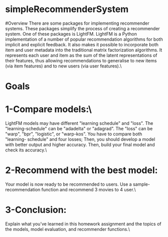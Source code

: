 # simpleRecommenderSystem
#Overview
There are some packages for implementing recommender systems. These packages simplify the process of creating
a recommender system. One of these packages is LightFM. LightFM is a Python implementation of a number of
popular recommendation algorithms for both implicit and explicit feedback. It also makes it possible to incorporate
both item and user metadata into the traditional matrix factorization algorithms. It represents each user and item as
the sum of the latent representations of their features, thus allowing recommendations to generalise to new items
(via item features) and to new users (via user features).\
# Goals
# 1-Compare models:\
LightFM models may have different "learning schedule" and "loss". The "learning-schedule" can be "adadelta"
or "adagrad". The "loss" can be "warp", "bpr", "logistic", or "warp-kos". You have to compare both "learning-
schedule" and four losses; Then, you should develop a model with better output and higher accuracy. Then, build
your final model and check its accuracy.\
# 2-Recommend with the best model:
Your model is now ready to be recommended to users. Use a sample-recommendation function and recommend 3
movies to 4 user.\
# 3-Conclusion:
Explain what you’ve learned in this homework assignment and the topics of the models, model evaluation, and
recommender functions.\
